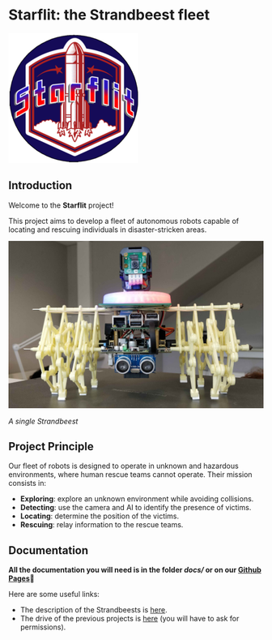# **Starflit: the Strandbeest fleet**

![Project Logo](assets/logoStarflit256.png)

## **Introduction**

Welcome to the **Starflit** project!

This project aims to develop a fleet of autonomous robots capable of locating and rescuing individuals in disaster-stricken areas.

![Robot in Action 1](assets/strandbeest3.png)

*A single Strandbeest*

## **Project Principle**

Our fleet of robots is designed to operate in unknown and hazardous environments, where human rescue teams cannot operate.
Their mission consists in:

- **Exploring**: explore an unknown environment while avoiding collisions.
- **Detecting**: use the camera and AI to identify the presence of victims.
- **Locating**: determine the position of the victims.
- **Rescuing**: relay information to the rescue teams.

## **Documentation**

**All the documentation you will need is in the folder *docs/* or on our [Github Pages](https://lbo462.github.io/starflit/)🚀**

Here are some useful links:

- The description of the Strandbeests is [here](https://www.creatis.insa-lyon.fr/~muller/Portfolio_SB.html).
- The drive of the previous projects is [here](https://drive.google.com/drive/folders/1NgcDU4Aivc8t1RPumnefvg0s7BM0e-Fm) (you will have to ask for permissions).
